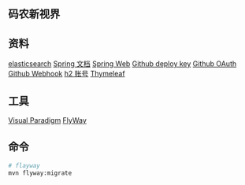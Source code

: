 ## 码农新视界

## 资料
[elasticsearch](https://elasticsearch.cn/)
[Spring 文档](https://spring.io/guides)
[Spring Web](https://spring.io/guides/gs/serving-web-content)
[Github deploy key]()
[Github OAuth](https://developer.github.com/apps/building-oauth-apps/creating-an-oauth-app/) 
[Github Webhook](https://www.jianshu.com/p/55209f1031e8)
[h2 账号](https://blog.csdn.net/tripleDemo/article/details/98888281)
[Thymeleaf](https://www.thymeleaf.org/)

## 工具
[Visual Paradigm](https://www.visual-paradigm.com/cn/)
[FlyWay](https://flywaydb.org/getstarted/firststeps/maven)

## 命令
```bash
# flayway
mvn flyway:migrate
```